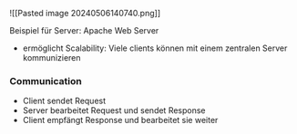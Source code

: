 ![[Pasted image 20240506140740.png]]

Beispiel für Server: Apache Web Server
- ermöglicht Scalability: Viele clients können mit einem zentralen Server kommunizieren

### Communication
- Client sendet Request
- Server bearbeitet Request und sendet Response
- Client empfängt Response und bearbeitet sie weiter